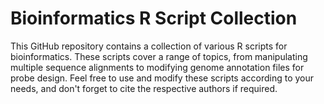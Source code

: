 # Bioinformatics R Script Collection
This GitHub repository contains a collection of various R scripts for bioinformatics. These scripts cover a range of topics, from manipulating multiple sequence alignments to modifying genome annotation files for probe design. Feel free to use and modify these scripts according to your needs, and don't forget to cite the respective authors if required.
